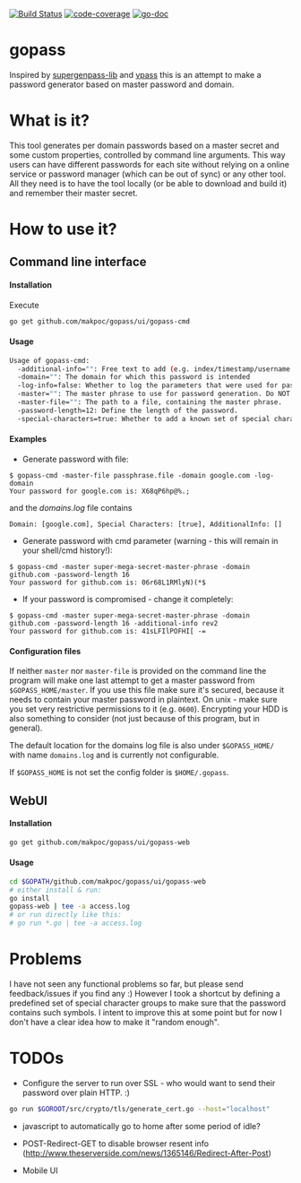 [![Build Status](https://travis-ci.org/Makpoc/gopass.svg?branch=master)](https://travis-ci.org/Makpoc/gopass) [![code-coverage](http://gocover.io/_badge/github.com/Makpoc/gopass/generator)](http://gocover.io/github.com/Makpoc/gopass/generator) [![go-doc](https://godoc.org/github.com/Makpoc/gopass/generator?status.svg)](https://godoc.org/github.com/Makpoc/gopass/generator)
# gopass

Inspired by [supergenpass-lib](https://github.com/chriszarate/supergenpass-lib) and [vpass](https://github.com/vladstudio/vpass2) this is an attempt to make a password generator based on master password and domain.

# What is it?

This tool generates per domain passwords based on a master secret and some custom properties, controlled by command line arguments. This way users can have different passwords for each site without relying on a online service or password manager (which can be out of sync) or any other tool. All they need is to have the tool locally (or be able to download and build it) and remember their master secret.

# How to use it?
## Command line interface
#### Installation

Execute 
```bash
go get github.com/makpoc/gopass/ui/gopass-cmd
``` 

#### Usage

```bash
Usage of gopass-cmd:
  -additional-info="": Free text to add (e.g. index/timestamp/username if the previous password was compromized)
  -domain="": The domain for which this password is intended
  -log-info=false: Whether to log the parameters that were used for password generation to a file. Note that the password itself will NOT be stored!
  -master="": The master phrase to use for password generation. Do NOT forget to escape any special characters contained in the master phrase (e.g. $, space etc).
  -master-file="": The path to a file, containing the master phrase.
  -password-length=12: Define the length of the password.
  -special-characters=true: Whether to add a known set of special characters to the password
```

#### Examples

* Generate password with file:
```
$ gopass-cmd -master-file passphrase.file -domain google.com -log-domain
Your password for google.com is: X68qP6hp@%.;
```
and the _domains.log_ file contains
```
Domain: [google.com], Special Characters: [true], AdditionalInfo: []
```

* Generate password with cmd parameter (warning - this will remain in your shell/cmd history!):
```
$ gopass-cmd -master super-mega-secret-master-phrase -domain github.com -password-length 16
Your password for github.com is: 06r68L1RMlyN)(*$
```
* If your password is compromised - change it completely:
```
$ gopass-cmd -master super-mega-secret-master-phrase -domain github.com -password-length 16 -additional-info rev2
Your password for github.com is: 41sLFIlPOFHI[ -=
```

#### Configuration files

If neither ```master``` nor ```master-file``` is provided on the command line the program will make one last attempt to get a master password from ```$GOPASS_HOME/master```. If you use this file make sure it's secured, because it needs to contain your master password in plaintext. On unix - make sure you set very restrictive permissions to it (e.g. ```0600```). Encrypting your HDD is also something to consider (not just because of this program, but in general).

The default location for the domains log file is also under ```$GOPASS_HOME/``` with name ```domains.log``` and is currently not configurable.

If ```$GOPASS_HOME``` is not set the config folder is ```$HOME/.gopass```.

## WebUI
#### Installation

```bash
go get github.com/makpoc/gopass/ui/gopass-web
```

#### Usage

```bash
cd $GOPATH/github.com/makpoc/gopass/ui/gopass-web
# either install & run:
go install
gopass-web | tee -a access.log
# or run directly like this:
# go run *.go | tee -a access.log
```

# Problems

I have not seen any functional problems so far, but please send feedback/issues if you find any :)
However I took a shortcut by defining a predefined set of special character groups to make sure that the password contains such symbols. I intent to improve this at some point but for now I don't have a clear idea how to make it "random enough".


# TODOs

* Configure the server to run over SSL - who would want to send their password over plain HTTP. :)
```bash
go run $GOROOT/src/crypto/tls/generate_cert.go --host="localhost"
```
* javascript to automatically go to home after some period of idle?
* POST-Redirect-GET to disable browser resent info (http://www.theserverside.com/news/1365146/Redirect-After-Post)

* Mobile UI
